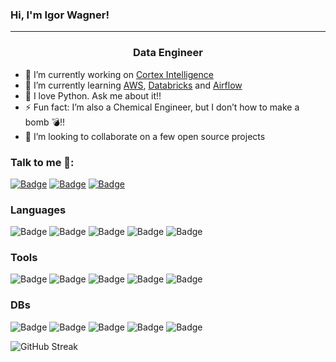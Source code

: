 ### Hi, I'm Igor Wagner!
<hr>
<h3 align="center">Data Engineer</h3>

- 🔭 I’m currently working on [Cortex Intelligence](https://github.com/[prefeiturasp](https://github.com/))
- 🌱 I’m currently learning [AWS](https://aws.amazon.com/), [Databricks](https://www.databricks.com/) and [Airflow](https://airflow.apache.org/)
- 🧡 I love Python. Ask me about it!!
- ⚡ Fun fact: I’m also a Chemical Engineer, but I don’t how to make a bomb 💣!!
- 👯 I’m looking to collaborate on a few open source projects

<h3 align="left">Talk to me 💬:</h3>

[![Badge](https://img.shields.io/badge/LinkedIn-blue?style=for-the-badge&logo=linkedin)](https://www.linkedin.com/in/igorwagner)   [![Badge](https://img.shields.io/badge/Telegram-blue?style=for-the-badge&logo=telegram)](https://t.me/IgorWOliveira)   [![Badge](https://img.shields.io/badge/Gmail-D14836?style=for-the-badge&logo=gmail&logoColor=white)](mailto:igorwagner.sdo@gmail.com)

<h3>Languages</h3>

![Badge](https://img.shields.io/badge/Python-FFD43B?style=for-the-badge&logo=python&logoColor=darkgreen) ![Badge](https://img.shields.io/badge/HTML5-E34F26?style=for-the-badge&logo=html5&logoColor=white)  ![Badge](https://img.shields.io/badge/CSS3-1572B6?style=for-the-badge&logo=css3&logoColor=white)    ![Badge](https://img.shields.io/badge/JavaScript-323330?style=for-the-badge&logo=javascript&logoColor=F7DF1E)   ![Badge](https://img.shields.io/badge/Shell_Script-121011?style=for-the-badge&logo=gnu-bash&logoColor=white)

<h3>Tools</h3>

![Badge](https://img.shields.io/badge/Numpy-777BB4?style=for-the-badge&logo=numpy&logoColor=white)  ![Badge](https://img.shields.io/badge/Pandas-2C2D72?style=for-the-badge&logo=pandas&logoColor=white) ![Badge](https://img.shields.io/badge/Selenium-43B02A?style=for-the-badge&logo=Selenium&logoColor=white) ![Badge](https://img.shields.io/badge/Git-F05032?style=for-the-badge&logo=git&logoColor=white) ![Badge](https://img.shields.io/badge/Jupyter-F37626.svg?&style=for-the-badge&logo=Jupyter&logoColor=white) 

<h3>DBs</h3>

![Badge](https://img.shields.io/badge/MySQL-00000F?style=for-the-badge&logo=mysql&logoColor=white)  ![Badge](https://img.shields.io/badge/PostgreSQL-316192?style=for-the-badge&logo=postgresql&logoColor=white)    ![Badge](https://img.shields.io/badge/MongoDB-4EA94B?style=for-the-badge&logo=mongodb&logoColor=white)  ![Badge](https://img.shields.io/badge/SQLite-07405E?style=for-the-badge&logo=sqlite&logoColor=white	)   ![Badge](https://img.shields.io/badge/redis-%23DD0031.svg?&style=for-the-badge&logo=redis&logoColor=white) 

<!-- ![GitHub stats](https://github-readme-stats.vercel.app/api?username=igorwagner&show_icons=true&theme=tokyonight) -->
<!-- ![Top Langs](https://github-readme-stats.vercel.app/api/top-langs/?username=igorwagner&layout=compact) -->
![GitHub Streak](https://github-readme-streak-stats.herokuapp.com?user=igorwagner&theme=neon-palenight&hide_border=true)
